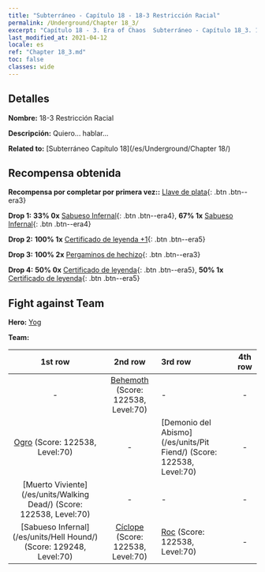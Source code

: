 ```yaml
---
title: "Subterráneo - Capítulo 18 - 18-3 Restricción Racial"
permalink: /Underground/Chapter 18_3/
excerpt: "Capítulo 18 - 3. Era of Chaos  Subterráneo - Capítulo 18_3. 18-3 Restricción Racial"
last_modified_at: 2021-04-12
locale: es
ref: "Chapter 18_3.md"
toc: false
classes: wide
---
```


## Detalles

 **Nombre:** 18-3 Restricción Racial

 **Descripción:** Quiero... hablar...

 **Related to:** [Subterráneo Capítulo 18](/es/Underground/Chapter 18/)

## Recompensa obtenida

 **Recompensa por completar por primera vez::** [Llave de plata](/es/Items/con_693/){: .btn .btn--era3}

 **Drop 1:** **33% 0x** [Sabueso Infernal](/es/Items/unt_228/){: .btn .btn--era4}, **67% 1x** [Sabueso Infernal](/es/Items/unt_228/){: .btn .btn--era4}

 **Drop 2:** **100% 1x** [Certificado de leyenda +1](/es/Items/mat_74/){: .btn .btn--era5}

 **Drop 3:** **100% 2x** [Pergaminos de hechizo](/es/Items/con_694/){: .btn .btn--era3}

 **Drop 4:** **50% 0x** [Certificado de leyenda](/es/Items/mat_67/){: .btn .btn--era5}, **50% 1x** [Certificado de leyenda](/es/Items/mat_67/){: .btn .btn--era5}


## Fight against Team
 **Hero:** [Yog](/es/heroes/Yog/)

 **Team:**


  | 1st row | 2nd row | 3rd row | 4th row |
  |:----:|:----:|:----|:----:|
  | - | [Behemoth](/es/units/Behemoth/) (Score: 122538, Level:70)  | - | - |
  | [Ogro](/es/units/Ogre/) (Score: 122538, Level:70)  | - | [Demonio del Abismo](/es/units/Pit Fiend/) (Score: 122538, Level:70)  | - |
  | [Muerto Viviente](/es/units/Walking Dead/) (Score: 122538, Level:70)  | - | - | - |
  | [Sabueso Infernal](/es/units/Hell Hound/) (Score: 129248, Level:70)  | [Cíclope](/es/units/Cyclops/) (Score: 122538, Level:70)  | [Roc](/es/units/Roc/) (Score: 122538, Level:70)  | - |



